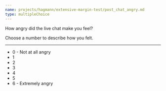 ```yaml
---
name: projects/hagmann/extensive-margin-test/post_chat_angry.md
type: multipleChoice
---
```


How angry did the live chat make you feel?

Choose a number to describe how you felt.

---

- 0 - Not at all angry
- 1
- 2
- 3
- 4
- 5
- 6 - Extremely angry 